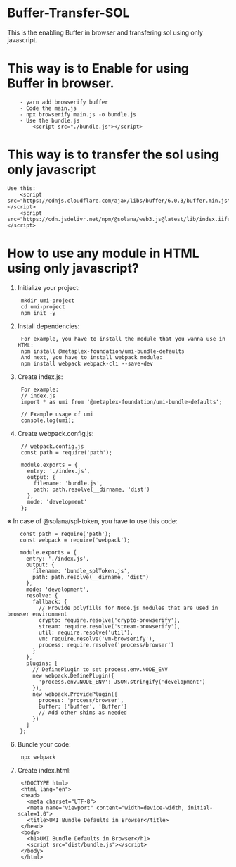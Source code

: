 # Buffer-Transfer-SOL
This is the enabling Buffer in browser and transfering sol using only javascript.

# This way is to Enable for using Buffer in browser.
        - yarn add browserify buffer
        - Code the main.js
        - npx browserify main.js -o bundle.js
        - Use the bundle.js
            <script src="./bundle.js"></script>
        
# This way is to transfer the sol using only javascript
    Use this:
        <script src="https://cdnjs.cloudflare.com/ajax/libs/buffer/6.0.3/buffer.min.js"></script>
        <script src="https://cdn.jsdelivr.net/npm/@solana/web3.js@latest/lib/index.iife.min.js"></script>

# How to use any module in HTML using only javascript?
1. Initialize your project:

        mkdir umi-project
        cd umi-project
        npm init -y

2. Install dependencies:

        For example, you have to install the module that you wanna use in HTML:
        npm install @metaplex-foundation/umi-bundle-defaults
        And next, you have to install webpack module:
        npm install webpack webpack-cli --save-dev

3. Create index.js:
        
        For example:
        // index.js
        import * as umi from '@metaplex-foundation/umi-bundle-defaults';
        
        // Example usage of umi
        console.log(umi);

4. Create webpack.config.js:

        // webpack.config.js
        const path = require('path');
        
        module.exports = {
          entry: './index.js',
          output: {
            filename: 'bundle.js',
            path: path.resolve(__dirname, 'dist')
          },
          mode: 'development'
        };
   
※ In case of @solana/spl-token, you have to use this code: 

        const path = require('path');
        const webpack = require('webpack');
        
        module.exports = {
          entry: './index.js',
          output: {
            filename: 'bundle_splToken.js',
            path: path.resolve(__dirname, 'dist')
          },
          mode: 'development',
          resolve: {
            fallback: {
              // Provide polyfills for Node.js modules that are used in browser environment
              crypto: require.resolve('crypto-browserify'),
              stream: require.resolve('stream-browserify'),
              util: require.resolve('util'),
              vm: require.resolve('vm-browserify'),
              process: require.resolve('process/browser')
            }
          },
          plugins: [
            // DefinePlugin to set process.env.NODE_ENV
            new webpack.DefinePlugin({
              'process.env.NODE_ENV': JSON.stringify('development')
            }),
            new webpack.ProvidePlugin({
              process: 'process/browser',
              Buffer: ['buffer', 'Buffer']
              // Add other shims as needed
            })
          ]
        };

6. Bundle your code:

        npx webpack

5. Create index.html:
   
        <!DOCTYPE html>
        <html lang="en">
        <head>
          <meta charset="UTF-8">
          <meta name="viewport" content="width=device-width, initial-scale=1.0">
          <title>UMI Bundle Defaults in Browser</title>
        </head>
        <body>
          <h1>UMI Bundle Defaults in Browser</h1>
          <script src="dist/bundle.js"></script>
        </body>
        </html>
